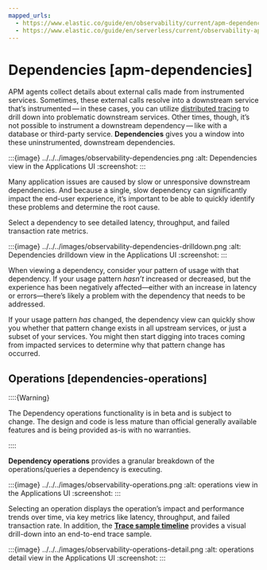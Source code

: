 ```yaml
---
mapped_urls:
  - https://www.elastic.co/guide/en/observability/current/apm-dependencies.html
  - https://www.elastic.co/guide/en/serverless/current/observability-apm-dependencies.html
---
```


# Dependencies [apm-dependencies]

APM agents collect details about external calls made from instrumented services. Sometimes, these external calls resolve into a downstream service that’s instrumented — in these cases, you can utilize [distributed tracing](../../../solutions/observability/apps/trace-sample-timeline.md#distributed-tracing) to drill down into problematic downstream services. Other times, though, it’s not possible to instrument a downstream dependency — like with a database or third-party service. **Dependencies** gives you a window into these uninstrumented, downstream dependencies.

:::{image} ../../../images/observability-dependencies.png
:alt: Dependencies view in the Applications UI
:screenshot:
:::

Many application issues are caused by slow or unresponsive downstream dependencies. And because a single, slow dependency can significantly impact the end-user experience, it’s important to be able to quickly identify these problems and determine the root cause.

Select a dependency to see detailed latency, throughput, and failed transaction rate metrics.

:::{image} ../../../images/observability-dependencies-drilldown.png
:alt: Dependencies drilldown view in the Applications UI
:screenshot:
:::

When viewing a dependency, consider your pattern of usage with that dependency. If your usage pattern *hasn’t* increased or decreased, but the experience has been negatively affected—either with an increase in latency or errors—there’s likely a problem with the dependency that needs to be addressed.

If your usage pattern *has* changed, the dependency view can quickly show you whether that pattern change exists in all upstream services, or just a subset of your services. You might then start digging into traces coming from impacted services to determine why that pattern change has occurred.


## Operations [dependencies-operations]

::::{Warning}

The Dependency operations functionality is in beta and is subject to change. The design and code is less mature than official generally available features and is being provided as-is with no warranties.

::::

**Dependency operations** provides a granular breakdown of the operations/queries a dependency is executing.

:::{image} ../../../images/observability-operations.png
:alt: operations view in the Applications UI
:screenshot:
:::

Selecting an operation displays the operation’s impact and performance trends over time, via key metrics like latency, throughput, and failed transaction rate. In addition, the [**Trace sample timeline**](../../../solutions/observability/apps/trace-sample-timeline.md) provides a visual drill-down into an end-to-end trace sample.

:::{image} ../../../images/observability-operations-detail.png
:alt: operations detail view in the Applications UI
:screenshot:
:::
